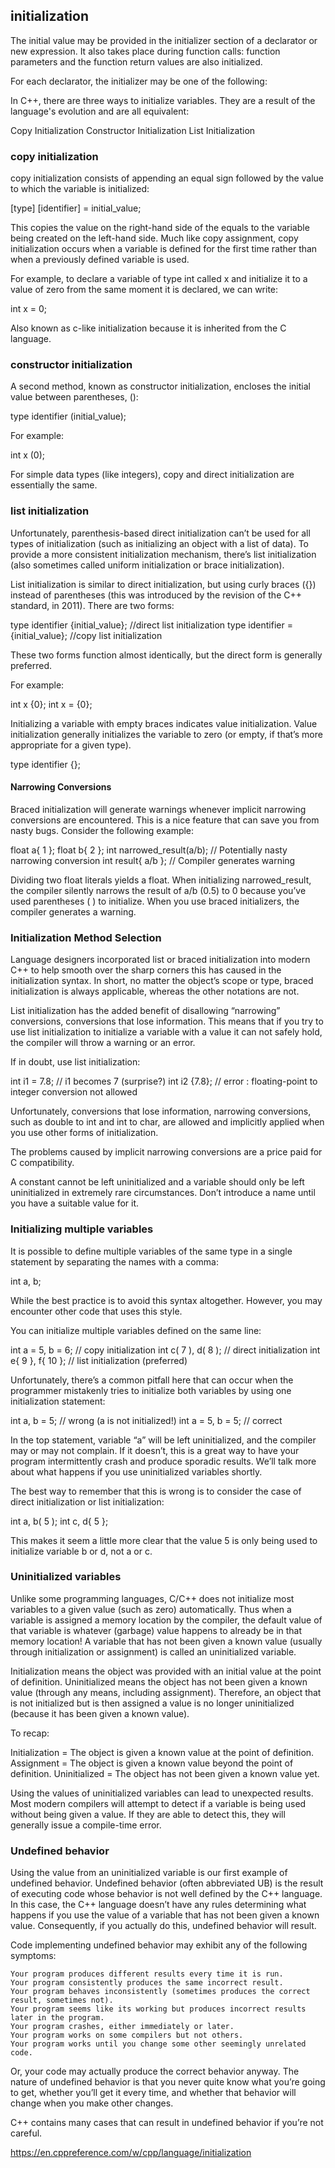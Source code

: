 ## initialization
The initial value may be provided in the initializer section of a declarator or new expression. It also takes place during function calls: function parameters and the function return values are also initialized.

For each declarator, the initializer may be one of the following:


In C++, there are three ways to initialize variables. They are a result of the language's evolution and are all equivalent:

  Copy Initialization
  Constructor Initialization
  List Initialization



### copy initialization

copy initialization consists of appending an equal sign followed by the value to which the variable is initialized:

  [type] [identifier] = initial_value;

This copies the value on the right-hand side of the equals to the variable being created on the left-hand side. Much like copy assignment, copy initialization occurs when a variable is defined for the first time rather than when a previously defined variable is used.

For example, to declare a variable of type int called x and initialize it to a value of zero from the same moment it is declared, we can write:

  int x = 0;

Also known as c-like initialization because it is inherited from the C language.



### constructor initialization

A second method, known as constructor initialization, encloses the initial value between parentheses, ():

  type identifier (initial_value);

For example:

  int x (0);

For simple data types (like integers), copy and direct initialization are essentially the same.



### list initialization

Unfortunately, parenthesis-based direct initialization can’t be used for all types of initialization (such as initializing an object with a list of data). To provide a more consistent initialization mechanism, there’s list initialization (also sometimes called uniform initialization or brace initialization).

List initialization is similar to direct initialization, but using curly braces ({}) instead of parentheses (this was introduced by the revision of the C++ standard, in 2011). There are two forms:

  type identifier {initial_value};    //direct list initialization
  type identifier = {initial_value};  //copy list initialization

These two forms function almost identically, but the direct form is generally preferred.

For example:

  int x {0};
  int x = {0};

Initializing a variable with empty braces indicates value initialization. Value initialization generally initializes the variable to zero (or empty, if that’s more appropriate for a given type).

  type identifier {};



#### Narrowing Conversions

Braced initialization will generate warnings whenever implicit narrowing conversions are encountered. This is a nice feature that can save you from nasty bugs. Consider the following example:

  float a{ 1 };
  float b{ 2 };
  int narrowed_result(a/b); // Potentially nasty narrowing conversion
  int result{ a/b }; // Compiler generates warning

Dividing two float literals yields a float. When initializing narrowed_result, the compiler silently narrows the result of a/b (0.5) to 0 because you’ve used parentheses ( ) to initialize. When you use braced initializers, the compiler generates a warning.



### Initialization Method Selection

Language designers incorporated list or braced initialization into modern C++ to help smooth over the sharp corners this has caused in the initialization syntax. In short, no matter the object’s scope or type, braced initialization is always applicable, whereas the other notations are not.

List initialization has the added benefit of disallowing “narrowing” conversions, conversions that lose information. This means that if you try to use list initialization to initialize a variable with a value it can not safely hold, the compiler will throw a warning or an error.

If in doubt, use list initialization:

  int i1 = 7.8; // i1 becomes 7 (surprise?)
  int i2 {7.8}; // error : floating-point to integer conversion not allowed

Unfortunately, conversions that lose information, narrowing conversions, such as double to int and int to char, are allowed and implicitly applied when you use other forms of initialization.

The problems caused by implicit narrowing conversions are a price paid for C compatibility.

A constant cannot be left uninitialized and a variable should only be left uninitialized in extremely rare circumstances. Don’t introduce a name until you have a suitable value for it.



### Initializing multiple variables

It is possible to define multiple variables of the same type in a single statement by separating the names with a comma:

  int a, b;

While the best practice is to avoid this syntax altogether. However, you may encounter other code that uses this style.

You can initialize multiple variables defined on the same line:

  int a = 5, b = 6; // copy initialization
  int c( 7 ), d( 8 ); // direct initialization
  int e{ 9 }, f{ 10 }; // list initialization (preferred)

Unfortunately, there’s a common pitfall here that can occur when the programmer mistakenly tries to initialize both variables by using one initialization statement:

  int a, b = 5; // wrong (a is not initialized!)
  int a = 5, b = 5; // correct

In the top statement, variable “a” will be left uninitialized, and the compiler may or may not complain. If it doesn’t, this is a great way to have your program intermittently crash and produce sporadic results. We’ll talk more about what happens if you use uninitialized variables shortly.

The best way to remember that this is wrong is to consider the case of direct initialization or list initialization:

  int a, b( 5 );
  int c, d{ 5 };

This makes it seem a little more clear that the value 5 is only being used to initialize variable b or d, not a or c.




### Uninitialized variables

Unlike some programming languages, C/C++ does not initialize most variables to a given value (such as zero) automatically. Thus when a variable is assigned a memory location by the compiler, the default value of that variable is whatever (garbage) value happens to already be in that memory location! A variable that has not been given a known value (usually through initialization or assignment) is called an uninitialized variable.

Initialization means the object was provided with an initial value at the point of definition. Uninitialized means the object has not been given a known value (through any means, including assignment). Therefore, an object that is not initialized but is then assigned a value is no longer uninitialized (because it has been given a known value).

To recap:

   Initialization = The object is given a known value at the point of definition.
   Assignment = The object is given a known value beyond the point of definition.
   Uninitialized = The object has not been given a known value yet.


Using the values of uninitialized variables can lead to unexpected results. Most modern compilers will attempt to detect if a variable is being used without being given a value. If they are able to detect this, they will generally issue a compile-time error.



### Undefined behavior

Using the value from an uninitialized variable is our first example of undefined behavior. Undefined behavior (often abbreviated UB) is the result of executing code whose behavior is not well defined by the C++ language. In this case, the C++ language doesn’t have any rules determining what happens if you use the value of a variable that has not been given a known value. Consequently, if you actually do this, undefined behavior will result.

Code implementing undefined behavior may exhibit any of the following symptoms:

    Your program produces different results every time it is run.
    Your program consistently produces the same incorrect result.
    Your program behaves inconsistently (sometimes produces the correct result, sometimes not).
    Your program seems like its working but produces incorrect results later in the program.
    Your program crashes, either immediately or later.
    Your program works on some compilers but not others.
    Your program works until you change some other seemingly unrelated code.

Or, your code may actually produce the correct behavior anyway. The nature of undefined behavior is that you never quite know what you’re going to get, whether you’ll get it every time, and whether that behavior will change when you make other changes.

C++ contains many cases that can result in undefined behavior if you’re not careful.



https://en.cppreference.com/w/cpp/language/initialization
